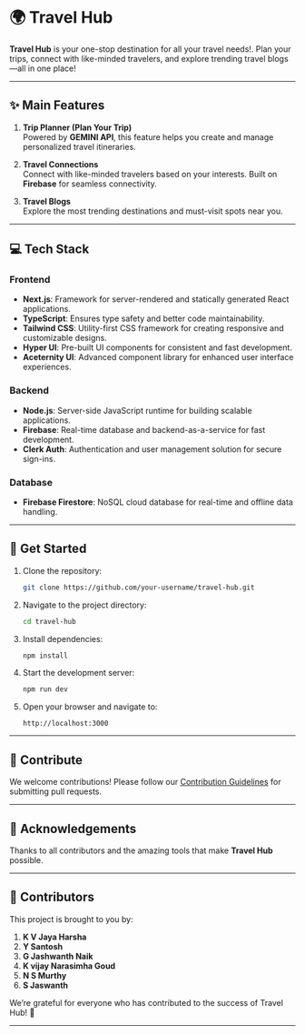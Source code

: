 
# 🌍 Travel Hub

**Travel Hub** is your one-stop destination for all your travel needs!. Plan your trips, connect with like-minded travelers, and explore trending travel blogs—all in one place!

---

## ✨ Main Features

1. **Trip Planner (Plan Your Trip)**  
   Powered by **GEMINI API**, this feature helps you create and manage personalized travel itineraries.

2. **Travel Connections**  
   Connect with like-minded travelers based on your interests. Built on **Firebase** for seamless connectivity.

3. **Travel Blogs**  
   Explore the most trending destinations and must-visit spots near you.

---

## 💻 Tech Stack

### Frontend
- **Next.js**: Framework for server-rendered and statically generated React applications.
- **TypeScript**: Ensures type safety and better code maintainability.
- **Tailwind CSS**: Utility-first CSS framework for creating responsive and customizable designs.
- **Hyper UI**: Pre-built UI components for consistent and fast development.
- **Aceternity UI**: Advanced component library for enhanced user interface experiences.

### Backend
- **Node.js**: Server-side JavaScript runtime for building scalable applications.
- **Firebase**: Real-time database and backend-as-a-service for fast development.
- **Clerk Auth**: Authentication and user management solution for secure sign-ins.

### Database
- **Firebase Firestore**: NoSQL cloud database for real-time and offline data handling.

---

## 🚀 Get Started

1. Clone the repository:  
   ```bash
   git clone https://github.com/your-username/travel-hub.git
   ```

2. Navigate to the project directory:  
   ```bash
   cd travel-hub
   ```

3. Install dependencies:  
   ```bash
   npm install
   ```

4. Start the development server:  
   ```bash
   npm run dev
   ```

5. Open your browser and navigate to:  
   ```
   http://localhost:3000
   ```

---

## 🌟 Contribute

We welcome contributions! Please follow our [Contribution Guidelines](CONTRIBUTING.md) for submitting pull requests.


---

## 🙌 Acknowledgements

Thanks to all contributors and the amazing tools that make **Travel Hub** possible.



---

## 👥 Contributors

This project is brought to you by:

1. **K V Jaya Harsha**  
2. **Y Santosh**  
3. **G Jashwanth Naik**
4. **K vijay Narasimha Goud**
5. **N S Murthy**
6. **S Jaswanth**

We’re grateful for everyone who has contributed to the success of Travel Hub! 🎉

---

